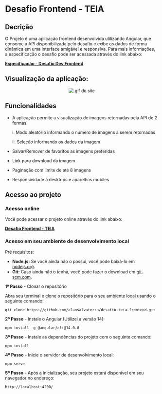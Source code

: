 # Desafio Frontend - TEIA
## Decrição
O Projeto é uma aplicação frontend desenvolvida utilizando Angular, que consome a API disponibilizada pelo desafio e exibe os dados de forma dinâmica em uma interface amigável e responsiva. Para mais informações, a especificação o desafio pode ser acessada através do link abaixo:

[**Especificação - Desafio Dev Frontend**](https://github.com/alansalvaterra/desafio-teia-frontend/blob/main/especificacao.pdf)

## Visualização da aplicação:

<p align="center">
  <img src="./src/assets/Animação.gif" alt=".gif do site">
</p>

## Funcionalidades
- A aplicação permite a visualização de imagens retornadas pela API de 2 formas:

  i.  Modo aleatório informando o número de imagens a serem retornadas

  ii. Seleção informando os dados da imagem
  
- Salvar/Remover de favoritos as imagens preferidas
- Link para download da imagem
- Paginação com limite de até 8 imagens
- Responsividade à desktops e aparelhos mobiles

## Acesso ao projeto
### Acesso online

Você pode acessar o projeto online através do link abaixo:

[**Desafio Frontend - TEIA**](https://desafio-teia-frontend.vercel.app/home)

### Acesso em seu ambiente de desenvolvimento local

Pré requisitos:
- **Node.js:** Se você ainda não o possui, você pode baixá-lo em [nodejs.org](https://nodejs.org/).
- **Git:** Caso ainda não o tenha, você pode fazer o download em [git-scm.com](https://git-scm.com/).

**1º Passo** - Clonar o repositório

Abra seu terminal e clone o repositório para o seu ambiente local usando o seguinte comando:

    git clone https://github.com/alansalvaterra/desafio-teia-frontend.git

**2º Passo** - Instale o Angular (Utilizei a versão 14):

    npm install -g @angular/cli@14.0.0

**3º Passo** - Instale as dependências do projeto com o seguinte comando:

    npm install

**4º Passo** - Inicie o servidor de desenvolvimento local:

    npm serve

**5º Passo** - Após a inicialização, seu projeto estará disponível em seu navegador no endereço:

    http://localhost:4200/

